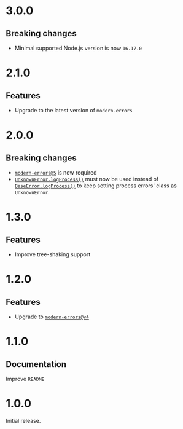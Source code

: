 # 3.0.0

## Breaking changes

- Minimal supported Node.js version is now `16.17.0`

# 2.1.0

## Features

- Upgrade to the latest version of `modern-errors`

# 2.0.0

## Breaking changes

- [`modern-errors@5`](https://github.com/ehmicky/modern-errors/releases/tag/5.0.0)
  is now required
- [`UnknownError.logProcess()`](README.md#errorclasslogprocess) must now be used
  instead of [`BaseError.logProcess()`](README.md#errorclasslogprocess) to keep
  setting process errors' class as `UnknownError`.

# 1.3.0

## Features

- Improve tree-shaking support

# 1.2.0

## Features

- Upgrade to
  [`modern-errors@v4`](https://github.com/ehmicky/modern-errors/releases/tag/4.0.0)

# 1.1.0

## Documentation

Improve `README`

# 1.0.0

Initial release.

